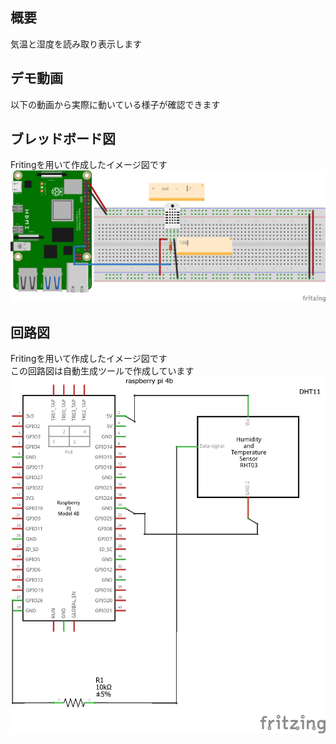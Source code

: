 ## 概要
気温と湿度を読み取り表示します　　

## デモ動画
以下の動画から実際に動いている様子が確認できます　　



## ブレッドボード図
Fritingを用いて作成したイメージ図です　
![回路図](https://github.com/ishi-0409/temper/blob/main/temper.png)


## 回路図
Fritingを用いて作成したイメージ図です  
この回路図は自動生成ツールで作成しています
![回路図](https://github.com/ishi-0409/temper/blob/main/temper%E5%9B%9E%E8%B7%AF%E5%9B%B3.png)
